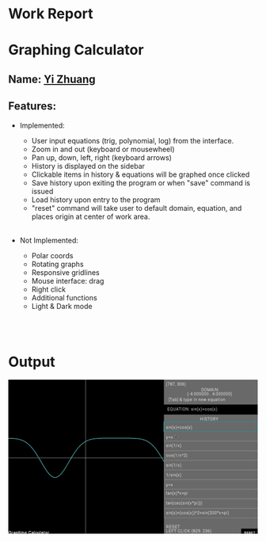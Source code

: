 
# Work Report
# Graphing Calculator
## Name: <ins> Yi Zhuang </ins>

## Features:
- Implemented:
  - User input equations (trig, polynomial, log) from the interface.
  - Zoom in and out (keyboard or mousewheel)
  - Pan up, down, left, right (keyboard arrows)
  - History is displayed on the sidebar
  - Clickable items in history & equations will be graphed once clicked 
  - Save history upon exiting the program or when "save" command is issued
  - Load history upon entry to the program
  - "reset" command will take user to default domain, equation, and places origin at center of work area.
<br><br>

- Not Implemented:
  - Polar coords
  - Rotating graphs
  - Responsive gridlines 
  - Mouse interface: drag
  - Right click 
  - Additional functions
  - Light & Dark mode


<br><br>


# **Output**
![output](gif.gif)




